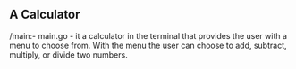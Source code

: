 

## A Calculator 
/main:- main.go - it a calculator in the terminal that provides the user with a menu to choose from. With the menu the user can choose to add, subtract, multiply, or divide two numbers. 